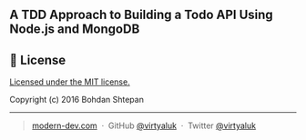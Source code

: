## A TDD Approach to Building a Todo API Using Node.js and MongoDB

## :green_book: License

[Licensed under the MIT license.](https://github.com/virtyaluk/ts-in-depth/blob/master/LICENSE)

Copyright (c) 2016 Bohdan Shtepan

---

> [modern-dev.com](http://modern-dev.com) &nbsp;&middot;&nbsp;
> GitHub [@virtyaluk](https://github.com/virtyaluk) &nbsp;&middot;&nbsp;
> Twitter [@virtyaluk](https://twitter.com/virtyaluk)